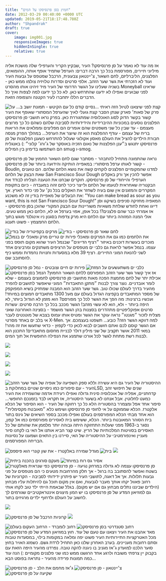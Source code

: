 ```yaml
---
title: "חמוץ בסן פרנסיסקו על המים"
date: 2012-03-29 00:40:00 +0000 UTC
updated: 2019-05-21T18:17:48.780Z
author: "Shpandrak"
draft: true
cover:
    image: img001.jpg
    responsiveImages: true
    hiddenInSingle: true
    relative: true
---
```


אז מה עוד לא נאמר על סן פרנסיסקו? העיר ,שבקיץ הקריר והערפילי שלה מושכת אליה מיליוני תיירים, מפורסמת בכל כך הרבה דברים: הערפל שתמיד אופף אותה, ההומואים, הפלצנים, הליברליזם, לחם השאור, צ׳יינטאון צבעונית, הרכבל שמטפס על גבעות העיר ועוד לא הזכרתי את גשר שער הזהב. אלפי סרטים וסדרות טלויזיה צולמו ממש כאן - בשניה שעלינו על הגשר הדרומי של העיר מיד זיהינו אותו מהסרט Moneyball שראינו לפני שבועיים ואפילו לא ידענו שהתרחש כאן. לא כל כך ידענו למה לצפות ואיך כל הדברים הללו יתחברו לעיר הקטנה והצפופה הזאת.

![](img001.jpg "נסיים קודם כל עם הקיטש - תמונת יושב ב... על...")
קצת לפני שיצאנו לטיול הזה ראיתי פרק של סאות׳ פארק שנתן הסבר קצת גועלי לאיך שהערפל המסתורי שאופף את העיר קשור בקשר הדוק לסוג האוכלוסיה שמתגוררת כאן. בפרק נראו תושבי סן פרנסיסקו הפלצנים נוסעים במכוניות ההיברידיות והידידותיות לסביבה שלהם כשהם כל כך מרוצים מעצמם - עד שבין כל שני משפטים שהם אומרים הם מפליצים וממלאים את הריאות בריח של עצמם - עודף ההפלצות הוא זה שיוצר את הערפל... במהלך הפרק מנסה חבורת הילדים להציל את העולם מאסון אקולוגי שעלול להתרחש כשענן הפלצנות של סן פרנסיסקו יתנגש ב״ענן הפלצנות של נאום הזכיה באוסקר של ג׳ורג׳ קלוני״ :) באנגלית הם השתמשו בדימיון בין המילים smug ו-smog.

נראה שהתמונה מתחיל להתבהר - מסתבר שגם לחם השאור החמוץ של סן פרנסיסקו קשור לאותו ערפל מיסתורי: במאפייה הותיקה והידועה ביותר של סן פרנסיסקו - Boudin, למדנו שהמקומיים הפלצנים לוקחים קשה את נושא הלחם שלהם. הם טוענים שאת הבצק של הלחם San Francisco Sour Dough אפשר להכין אך ורק באקלים הערפילי והייחודי של סן פרנסיסקו. חוקרים שבחנו את הטענה הצליחו לבודד את הבקטריה שאחראית לטעמו של הלחם ולייצר כיכר לחם זהה במעבדה - כיום בתקופת המקררים והמזגנים אין שום בעיה לשחזר את האקלים בכל נק׳ על פני כדור הארץ. אך את הבעלים של מאפיית בודין זה לא משכנע: "You can make bread as sour as you want, this is not San Francisco Sour Dough!" המאפיה מחזיקה סניפים בשיקגו וסן דייגו ואחת לחודש שולחת משאיות משוריינות עם הבצק המקורי שהוכן בסן פרנסיסקו - אז אמרתי כבר שהם פלצנים?! בכל אופן, אפוי בערפל או לא, הלחם כאן ממש טעים. אולי המנה המזוהה ביותר עם הלחם היא מרק צדפות בסגנון ניו אינגלנד מוגש בתוך הלחם החמצמץ - פשוט תענוג.

![](img002.jpg "מרקים בקפיטריה של בודין")
![](img003.jpg "לחם שאור סן פרנסיסקו - בודין")
![](img004.jpg "מרק ומאכלי ים בנמל")
את הלחמים כמו גם את המרקים ומאכלי פירות ים טריים מוכרים בעשרות דוכנים באיזור ״רציף הדייגים״ שבנמל העיר שהוא מקום תוסס בפני עצמו. בנמל אפשר לראות גם כלבי ים מטפסים על הרציפים משתנקים ומרביצים אחד לשני להנאת המוני התיירים. רציף 39 מלא במסעדות וחנויות נחמדות וממש כיף להסתובב שם.

![](img005.jpg "פירות ים חיים וצובטים - נמל סן פרנסיסקו")
![](img006.jpg "כלבי ים משתעשעים על המזח")
![](img007.jpg "הנמל בסן פרנסיסקו")
אז איך קשור גשר שער הזהב המפורסם ללחם השאור החמוץ? אכילת יתר של לחם מחמצת הפכה מאות מתושבי סן פרנסיסקו לחמוצים בעצמם - שלא לומר אובדניים. נוצר צורך לבנות ״מתקן התאבדות״ המוני שיאפשר לתושבים להפרד מהעיר בדרך לעולם שכולו טוב. גשר שער הזהב הוא המבנה שמחזיק בשיא המפוקפק של מספר המתאבדים בקפיצה הגדול בעולם עם מעל 1300 מתאבדים חמוצים במיוחד! ועכשיו ברצינות: מה הפך את הגשר לכל כך מפורסם? הוא מזמן לא הגדול ביותר, לא היפה ביותר - ולא, הוא לא עשוי מזהב! הגשר מככב בכל כך הרבה סרטים: עשרות סרטים אפוקליפטיים מתהדרים בסצנות בהן הגשר מושמד - בסצינה האחרונה שאני מצליח לזכור ״מגנטו״ נראה עוקר את הגשר ומטיס אותו עמוס בצבא של מוטנטים לעבר אי בלב ים באחד מסרטי X-Men. למה דווקא הגשר הזה? כובע... תשפטו בעצמכם. אך אם הגשר קוסם לכם ואתם חושבים לבוא לכאן כדי לקפוץ - כדאי שתעשו את זה מהר! במאי 2011 אושר תקציב של שני מיליון דולר לבניית מחסום מתאבדים! התכנון הוא לבנות רשת מתחת לגשר לכל אורכו שתמנע את הנפילה החופשית אל תוך המים.

![](img008.jpg)

![](img009.jpg)

![](img010.jpg)

![](img011.jpg)

![](img012.jpg "גשר שער הזהב")
ההיסטוריה של העיר גם היא עשירה וללא ספק השפיעה על אופיה של העיר - עם סיפורים כמו ניסויים שנויים במחלוקת בLSD, שנים של חיפושי זהב קדחתניים, אפליה של אוכלוסיה סינית גדולה ואפילו רעידת אדמה שהשמידה את העיר כמעט לחלוטין. אבל אנחנו לא בשעור היסטוריה, אז תקראו לבד בזמנכם החופשי... סיפור אחד אפל ומצמרר בהסטוריה הלא כל כך רחוקה של העיר - הוא הסיפור של הכלא אלקטרז. הכלא שממוקם על אי לחופי סן פרנסיסקו ושימש כלא ״מאובטח מקסימלית״ הוא אחד מבתי הכלא המפורסמים בעולם ואפילו מככב בספר השיאים של גינס בתור בית הסוהר המאובטח ביותר. הכלא, ששימש בית לאסירים מפורסמים כמו אל קפון, נסגר ב-1963 מפני שעלות התחזוקה היתה גבוהה יותר מלממן את שהותם של כל האסירים בסוויטות המלכותיות של הריץ. שיט קצר הביא אותנו אל האי בו לקחנו סיור מעניין ואינפורמטיבי על ההיסטוריה של האי, סיירנו בין התאים ושמענו על נסיונות הבריחה המפורסמים.

![](img013.jpg "מגדל שמירה באלקטרז - את שון קונרי הוא פיספס")
![](img014.jpg "בית")
![](img015.jpg)

![](img016.jpg "מעקם סורגים בהכנה ביתית")
![](img017.jpg "אסיר גס רוח במיוחד")
![](img18.jpg "במרחק נגיעה - סן פרנסיסקו כפי שנראית מאלקטרז")
סן פרנסיסקו עצמה לא גדולה בשטח ואפשר להסתובב בה ברגל - אך חלק מהרחובות מטעים כי הם מטפסים על פני גבעות תלולות. אך אל דאגה, לתושבי העיר יש פיתרון ידידותי לסביבה - הקרוניות של רחוב פאוול יקחו אותך מעבר לגבעות, ואם אין מקום תוכל גם להיתלות עליו מבחוץ (הילדים שביננו נתלים מבחוץ גם אם יש מקום). בגלל שבאמת הייתי ילד טוב לקחו אותי גם למוזיאון המדע של סן פרנסיסקו בו יש המון מיצגים אינטראקטיביים שגורמים לך לחשוב על העולם ולדחוף ילדים מרגיזים בתור.

![](img19.jpg)

![](img20.jpg "קרוניות הרכבל של סן פרנסיסקו")
![](img21.jpg)

![](img22.jpg "רחוב לומברד - הרחוב העקום בעולם")
![](img023.jpg "רחוב סטנדרטי בסן פרנסיסקו")
![](img24.jpg "במוזיאון המדע של סן פרנסיסקו")
מאד אהבנו את העיר ויצאנו עם טעם של עוד. חוץ מכל האטרקציות התיירותיות העיר פשוט יפה ומלאה במקומות בילוי, במסעדות טובות וסתם רחובות מעניינים. בערב האחרון שלנו כאן התחיל לרדת גשם. כשמזג האויר בחוץ סוער הלכנו למועדון ג׳אז מגניב בו ניגנה להקה טובה. נפרדנו מהעיר היפה הזאת עם בקבוק יין צרפתי משובח ולרגע אחד הרגשנו ממש כמו שני פלצנים מקומיים :) הנה עוד כמה תמונות פרידה מהעיר - נתראה בפוסט הבא...

![](img025.jpg "ג׳אז מחמם את הלב - סן פרנסיסקו")
![](img026.jpg "צ׳יינטאון - סן פרנסיסקו")
![](img027.jpg "שקיעה על סן פרנסיסקו")

